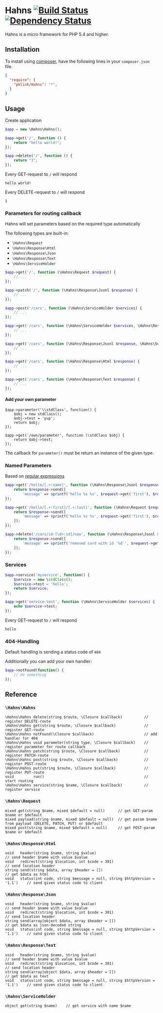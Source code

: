 # Hahns [![Build Status](https://travis-ci.org/pklink/Hahns.png?branch=master)](https://travis-ci.org/pklink/Hahns) [![Dependency Status](https://www.versioneye.com/user/projects/52b89440ec1375c3f500001b/badge.png)](https://www.versioneye.com/user/projects/52b89440ec1375c3f500001b)

Hahns is a micro framework for PHP 5.4 and higher.

## Installation

To install using [composer][1], have the following lines in your `composer.json` file.

```json
{
  "require": {
    "pklink/Hahns": "*",
  }
}
```

## Usage

Create application

```php
$app = new \Hahns\Hahns();
```


```php
$app->get('/', function () {
    return "hello world!";
});

$app->delete('/', function () {
    return "1";
});
```

Every GET-request to `/` will respond

```
hello world!
```

Every DELETE-request to `/` will respond

```
1
```

### Parameters for routing callback

Hahns will set parameters based on the required type automatically

The following types are built-in:

* `\Hahns\Request`
* `\Hahns\Response\Html`
* `\Hahns\Response\Json`
* `\Hahns\Response\Text`
* `\Hahns\ServiceHolder`

```php
$app->get('/', function (\Hahns\Request $request) {
    // ...
});

$app->patch('/', function (\Hahns\Response\Jsonl $response) {
    // ...
});

$app->post('/cars', function (\Hahns\ServiceHolder $services) {
    // ...
});

$app->get('/cars', function (\Hahns\ServiceHolder $services, \Hahns\Response\Jsonl $response, \Hahns\Request $request) {
    // ...
});

$app->get('/cars', function (\Hahns\Response\Jsonl $response, \Hahns\ServiceHolder $services) {
    // ...
});

$app->get('/cars', function (\Hahns\Response\Html $response) {
    // ...
});

$app->get('/cars', function (\Hahns\Response\Text $response) {
    // ...
});
```

#### Add your own parameter

```
$app->parameter('\\stdClass', function() {
    $obj = new stdClass();
    $obj->test = 'yup';
    return $obj;
});

$app->get('/own/parameter', function (\stdClass $obj) {
    return $obj->test;
});
```

The callback for `parameter()` must be return an instance of the given type.


### Named Parameters

Based on [regular expressions][2]

```php
$app->get('/hello/[.+:name]', function (\Hahns\Response\Jsonl $response, \Hahns\Request $request) {
	return $response->send([
		'message' => sprintf('hello %s %s', $request->get('first'), $request->get('last'))
});

$app->get('/hello/[.+:first]/[.+:last]', function (\Hahns\Request $request, \Hahns\Response\Jsonl $response) {
	return $response->send([
		'message' => sprintf('hello %s %s', $request->get('first'), $request->get('last'))
	]);
});

$app->delete('/cars/id-[\d+:id]/now', function (\Hahns\Response\Jsonl $response, \Hahns\Request $request) {
    return $response->send([
        'message' => sprintf('removed card with id `%d`', $request->get('id'))
    ]);
});
```

### Services

```php
$app->service('myservice', function() {
	$service = new \stdClass();
	$service->test = 'hello';
	return $service;
});

$app->get('service-test', function (\Hahns\ServiceHolder $services) {
	echo $service->test;
});
```

Every GET-request to `/` will respond

```
hello
```

### 404-Handling

Default handling is sending a status code of `404`

Additionally you can add your own handler:

```php
$app->notFound(function() {
	// do something
});
```

## Reference

### `\Hahns\Hahns`
```
\Hahns\Hahns delete(string $route, \Closure $callback)	        // register DELETE-route
\Hahns\Hahns get(string $route, \Closure $callback)		        // register GET-route
\Hahns\Hahns notFound(\Closure $callback)				        // add handler for 404
\Hahns\Hahns void parameter(string type, \Closure $callback)    // register parameter for route callback
\Hahns\Hahns patch(string $route, \Closure $callback)	        // register PATCH-route
\Hahns\Hahns post(string $route, \Closure $callback)	        // register POST-route
\Hahns\Hahns put(string $route, \Closure $callback)		        // register PUT-route
void         run()										        // start routing
\Hahns\Hahns service(string $name, \Closure $callback)	        // register service
```

### `\Hahns\Request`
```
mixed get(string $name, mixed $default = null)		// get GET-param $name or $default
mixed payload(string $name, mixed $default = null)	// get param $name from payload (DELETE, PATCH, PUT) or $default
mixed post(string $name, mixed $default = null)		// get POST-param $name or $default
```

### `\Hahns\Response\Html`
```
void   header(string $name, string $value)		                                // send header $name with value $value
void   redirect(string $location, int $code = 301)                              // send location header
string send(string $data, array $header = [])	                                // get $data as html
void   status(int code, string $message = null, string $httpVersion = '1.1')    // send given status code to client
```

### `\Hahns\Response\Json`
```
void   header(string $name, string $value)		                                // send header $name with value $value
void   redirect(string $location, int $code = 301)                              // send location header
string send(array|object $data, array $header = [])	                            // get $data as json-decoded string
void   status(int code, string $message = null, string $httpVersion = '1.1')    // send given status code to client
```

### `\Hahns\Response\Text`
```
void   header(string $name, string $value)		                                // send header $name with value $value
void   redirect(string $location, int $code = 301)                              // send location header
string send(array|object $data, array $header = [])	                            // get $data as text
void   status(int code, string $message = null, string $httpVersion = '1.1')    // send given status code to client
```

### `\Hahns\ServiceHolder`
```
object get(string $name)	// get service with name $name
```


[1]: http://getcomposer.org/
[2]: http://en.wikipedia.org/wiki/Regular_expression